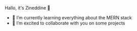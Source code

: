 Hallo, it's Zineddine 👋

- 🌱 I’m currently learning everything about the MERN stack
- 👯 I’m excited to collaborate with you on some projects

